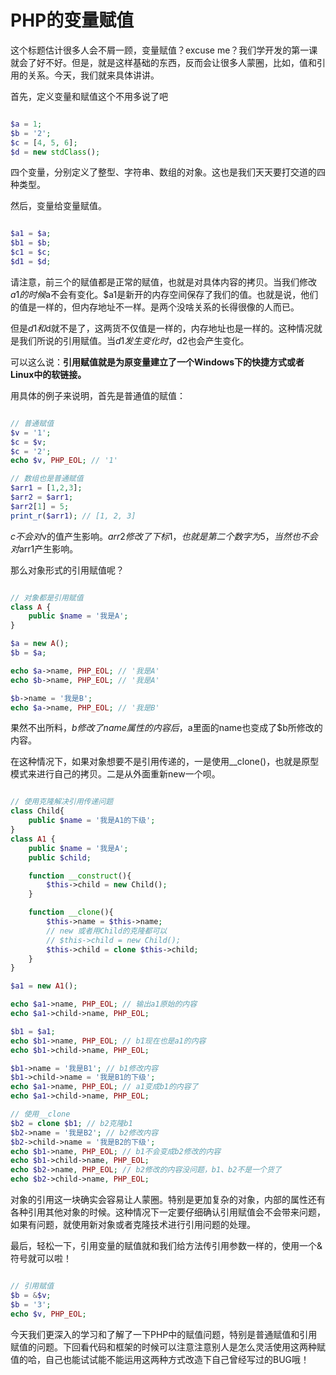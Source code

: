 # PHP的变量赋值

这个标题估计很多人会不屑一顾，变量赋值？excuse me？我们学开发的第一课就会了好不好。但是，就是这样基础的东西，反而会让很多人蒙圈，比如，值和引用的关系。今天，我们就来具体讲讲。

首先，定义变量和赋值这个不用多说了吧

```php

$a = 1;
$b = '2';
$c = [4, 5, 6];
$d = new stdClass();

```

四个变量，分别定义了整型、字符串、数组的对象。这也是我们天天要打交道的四种类型。

然后，变量给变量赋值。

```php

$a1 = $a;
$b1 = $b;
$c1 = $c;
$d1 = $d;

```

请注意，前三个的赋值都是正常的赋值，也就是对具体内容的拷贝。当我们修改$a1的时候$a不会有变化。$a1是新开的内存空间保存了我们的值。也就是说，他们的值是一样的，但内存地址不一样。是两个没啥关系的长得很像的人而已。

但是$d1和$d就不是了，这两货不仅值是一样的，内存地址也是一样的。这种情况就是我们所说的引用赋值。当$d1发生变化时，$d2也会产生变化。

可以这么说：**引用赋值就是为原变量建立了一个Windows下的快捷方式或者Linux中的软链接。**

用具体的例子来说明，首先是普通值的赋值：

```php

// 普通赋值
$v = '1';
$c = $v;
$c = '2';
echo $v, PHP_EOL; // '1'

// 数组也是普通赋值
$arr1 = [1,2,3];
$arr2 = $arr1;
$arr2[1] = 5;
print_r($arr1); // [1, 2, 3]

```

$c不会对$v的值产生影响。$arr2修改了下标1，也就是第二个数字为5，当然也不会对$arr1产生影响。

那么对象形式的引用赋值呢？

```php

// 对象都是引用赋值
class A {
    public $name = '我是A';
}

$a = new A();
$b = $a;

echo $a->name, PHP_EOL; // '我是A'
echo $b->name, PHP_EOL; // '我是A'

$b->name = '我是B';
echo $a->name, PHP_EOL; // '我是B'

```

果然不出所料，$b修改了name属性的内容后，$a里面的name也变成了$b所修改的内容。

在这种情况下，如果对象想要不是引用传递的，一是使用__clone()，也就是原型模式来进行自己的拷贝。二是从外面重新new一个呗。

```php

// 使用克隆解决引用传递问题
class Child{
    public $name = '我是A1的下级';
}
class A1 {
    public $name = '我是A';
    public $child;

    function __construct(){
        $this->child = new Child();
    }

    function __clone(){
        $this->name = $this->name;
        // new 或者用Child的克隆都可以
        // $this->child = new Child();
        $this->child = clone $this->child;
    }
}

$a1 = new A1();

echo $a1->name, PHP_EOL; // 输出a1原始的内容
echo $a1->child->name, PHP_EOL;

$b1 = $a1;
echo $b1->name, PHP_EOL; // b1现在也是a1的内容
echo $b1->child->name, PHP_EOL;

$b1->name = '我是B1'; // b1修改内容
$b1->child->name = '我是B1的下级';
echo $a1->name, PHP_EOL; // a1变成b1的内容了
echo $a1->child->name, PHP_EOL;

// 使用__clone
$b2 = clone $b1; // b2克隆b1
$b2->name = '我是B2'; // b2修改内容
$b2->child->name = '我是B2的下级';
echo $b1->name, PHP_EOL; // b1不会变成b2修改的内容
echo $b1->child->name, PHP_EOL;
echo $b2->name, PHP_EOL; // b2修改的内容没问题，b1、b2不是一个货了
echo $b2->child->name, PHP_EOL;

```

对象的引用这一块确实会容易让人蒙圈。特别是更加复杂的对象，内部的属性还有各种引用其他对象的时候。这种情况下一定要仔细确认引用赋值会不会带来问题，如果有问题，就使用新对象或者克隆技术进行引用问题的处理。

最后，轻松一下，引用变量的赋值就和我们给方法传引用参数一样的，使用一个&符号就可以啦！

```php

// 引用赋值
$b = &$v;
$b = '3';
echo $v, PHP_EOL;

```

今天我们更深入的学习和了解了一下PHP中的赋值问题，特别是普通赋值和引用赋值的问题。下回看代码和框架的时候可以注意注意别人是怎么灵活使用这两种赋值的哈，自己也能试试能不能运用这两种方式改造下自己曾经写过的BUG哦！